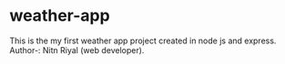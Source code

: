 # weather-app
This is the my first weather app project created in node js and express.<br>
Author-: Nitn Riyal (web developer).
